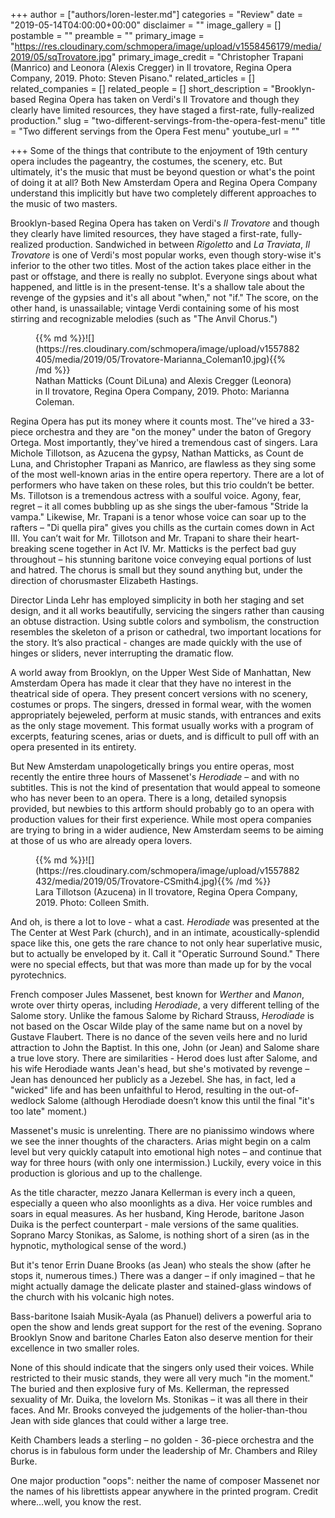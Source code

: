 +++
author = ["authors/loren-lester.md"]
categories = "Review"
date = "2019-05-14T04:00:00+00:00"
disclaimer = ""
image_gallery = []
postamble = ""
preamble = ""
primary_image = "https://res.cloudinary.com/schmopera/image/upload/v1558456179/media/2019/05/sqTrovatore.jpg"
primary_image_credit = "Christopher Trapani (Manrico) and Leonora (Alexis Cregger) in Il trovatore, Regina Opera Company, 2019. Photo: Steven Pisano."
related_articles = []
related_companies = []
related_people = []
short_description = "Brooklyn-based Regina Opera has taken on Verdi's Il Trovatore and though they clearly have limited resources, they have staged a first-rate, fully-realized production."
slug = "two-different-servings-from-the-opera-fest-menu"
title = "Two different servings from the Opera Fest menu"
youtube_url = ""

+++
Some of the things that contribute to the enjoyment of 19th century opera includes the pageantry, the costumes, the scenery, etc.  But ultimately, it's the music that must be beyond question or what's the point of doing it at all? Both New Amsterdam Opera and Regina Opera Company understand this implicitly but have two completely different approaches to the music of two masters.

Brooklyn-based Regina Opera has taken on Verdi's _Il Trovatore_ and though they clearly have limited resources, they have staged a first-rate, fully-realized production.  Sandwiched in between _Rigoletto_ and _La Traviata_, _Il Trovatore_ is one of Verdi's most popular works, even though story-wise it's inferior to the other two titles. Most of the action takes place either in the past or offstage, and there is really no subplot. Everyone sings about what happened, and little is in the present-tense. It's a shallow tale about the revenge of the gypsies and it's all about "when," not "if."  The score, on the other hand, is unassailable; vintage Verdi containing some of his most stirring and recognizable melodies (such as "The Anvil Chorus.")

<figure data-type="image">{{% md %}}![](https://res.cloudinary.com/schmopera/image/upload/v1557882405/media/2019/05/Trovatore-Marianna_Coleman10.jpg){{% /md %}}

<figcaption>Nathan Matticks (Count DiLuna) and Alexis Cregger (Leonora) in Il trovatore, Regina Opera Company, 2019. Photo: Marianna Coleman.

<figcaption></figcaption>

</figure>

Regina Opera has put its money where it counts most.  The'’ve hired a 33-piece orchestra and they are "on the money" under the baton of Gregory Ortega. Most importantly, they've hired a tremendous cast of singers. Lara Michole Tillotson, as Azucena the gypsy, Nathan Matticks, as Count de Luna, and Christopher Trapani as Manrico, are flawless as they sing some of the most well-known arias in the entire opera repertory. There are a lot of performers who have taken on these roles, but this trio couldn’t be better. Ms. Tillotson is a tremendous actress with a soulful voice. Agony, fear, regret – it all comes bubbling up as she sings the uber-famous  "Stride la vampa." Likewise, Mr. Trapani is a tenor whose voice can soar up to the rafters – "Di quella pira" gives you chills as the curtain comes down in Act III. You can’t wait for Mr. Tillotson and Mr. Trapani to share their heart-breaking scene together in Act IV. Mr. Matticks is the perfect bad guy throughout – his stunning baritone voice conveying equal portions of lust and hatred. The chorus is small but they sound anything but, under the direction of chorusmaster Elizabeth Hastings.

Director Linda Lehr has employed simplicity in both her staging and set design, and it all works beautifully, servicing the singers rather than causing an obtuse distraction.  Using subtle colors and symbolism, the construction resembles the skeleton of a prison or cathedral, two important locations for the story. It’s also practical - changes are made quickly with the use of hinges or sliders, never interrupting the dramatic flow.

A world away from Brooklyn, on the Upper West Side of Manhattan, New Amsterdam Opera has made it clear that they have no interest in the theatrical side of opera. They present concert versions with no scenery, costumes or props. The singers, dressed in formal wear, with the women appropriately bejeweled, perform at music stands, with entrances and exits as the only stage movement. This format usually works with a program of excerpts, featuring scenes, arias or duets, and is difficult to pull off with an opera presented in its entirety.

But New Amsterdam unapologetically brings you entire operas, most recently the entire three hours of Massenet's _Herodiade_ – and with no subtitles. This is not the kind of presentation that would appeal to someone who has never been to an opera.  There is a long, detailed synopsis provided, but newbies to this artform should probably go to an opera with production values for their first experience.  While most opera companies are trying to bring in a wider audience, New Amsterdam seems to be aiming at those of us who are already opera lovers.

<figure data-type="image">{{% md %}}![](https://res.cloudinary.com/schmopera/image/upload/v1557882432/media/2019/05/Trovatore-CSmith4.jpg){{% /md %}}

<figcaption>Lara Tillotson (Azucena) in Il trovatore, Regina Opera Company, 2019. Photo: Colleen Smith.</figcaption>

</figure>

And oh, is there a lot to love - what a cast. _Herodiade_ was presented at the The Center at West Park (church), and in an intimate, acoustically-splendid space like this, one gets the rare chance to not only hear superlative music, but to actually be enveloped by it. Call it "Operatic Surround Sound." There were no special effects, but that was more than made up for by the vocal pyrotechnics.

French composer Jules Massenet, best known for _Werther_ and _Manon_, wrote over thirty operas, including _Herodiade_, a very different telling of the Salome story. Unlike the famous Salome by Richard Strauss, _Herodiade_ is not based on the Oscar Wilde play of the same name but on a novel by Gustave Flaubert.  There is no dance of the seven veils here and no lurid attraction to John the Baptist. In this one, John (or Jean) and Salome share a true love story. There are similarities - Herod does lust after Salome, and his wife Herodiade wants Jean's head, but she's motivated by revenge – Jean has denounced her publicly as a Jezebel.  She has, in fact, led a "wicked" life and has been unfaithful to Herod, resulting in the out-of-wedlock Salome (although Herodiade doesn’t know this until the final "it's too late" moment.)

Massenet's music is unrelenting.  There are no pianissimo windows where we see the inner thoughts of the characters. Arias might begin on a calm level but very quickly catapult into emotional high notes – and continue that way for three hours (with only one intermission.) Luckily, every voice in this production is glorious and up to the challenge.

As the title character, mezzo Janara Kellerman is every inch a queen, especially a queen who also moonlights as a diva. Her voice rumbles and soars in equal measures. As her husband, King Herode, baritone Jason Duika is the perfect counterpart - male versions of the same qualities. Soprano Marcy Stonikas, as Salome, is nothing short of a siren (as in the hypnotic, mythological sense of the word.)

But it's tenor Errin Duane Brooks (as Jean) who steals the show (after he stops it, numerous times.)  There was a danger – if only imagined – that he might actually damage the delicate plaster and stained-glass windows of the church with his volcanic high notes.

Bass-baritone Isaiah Musik-Ayala (as Phanuel) delivers a powerful aria to open the show and lends great support for the rest of the evening. Soprano Brooklyn Snow and baritone Charles Eaton also deserve mention for their excellence in two smaller roles.

None of this should indicate that the singers only used their voices. While restricted to their music stands, they were all very much "in the moment." The buried and then explosive fury of Ms. Kellerman, the repressed sexuality of Mr. Duika, the lovelorn Ms. Stonikas – it was all there in their faces. And Mr. Brooks conveyed the judgements of the holier-than-thou Jean with side glances that could wither a large tree.

Keith Chambers leads a sterling – no golden - 36-piece orchestra and the chorus is in fabulous form under the leadership of Mr. Chambers and Riley Burke.

One major production "oops": neither the name of composer Massenet nor the names of his librettists appear anywhere in the printed program. Credit where…well, you know the rest.